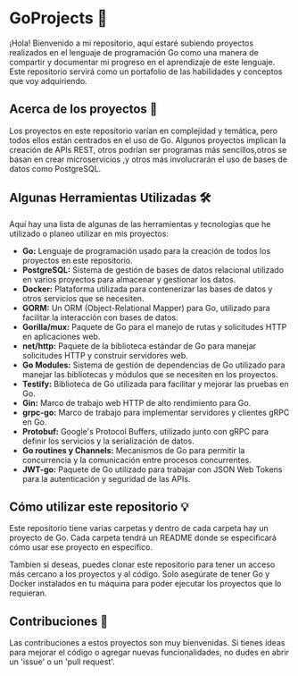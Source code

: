 # GoProjects 🚀

¡Hola! Bienvenido a mi repositorio, aquí estaré subiendo proyectos realizados en el lenguaje de programación Go como una manera de compartir y documentar mi progreso en el aprendizaje de este lenguaje. Este repositorio servirá como un portafolio de las habilidades y conceptos que voy adquiriendo.

## Acerca de los proyectos 📁

Los proyectos en este repositorio varían en complejidad y temática, pero todos ellos están centrados en el uso de Go. Algunos proyectos implican la creación de APIs REST, otros podrían ser programas más sencillos,otros se basan en crear microservicios ,y otros más involucrarán el uso de bases de datos como PostgreSQL.

## Algunas Herramientas Utilizadas 🛠️

Aquí hay una lista de algunas de las herramientas y tecnologías que he utilizado o planeo utilizar en mis proyectos:

- **Go:** Lenguaje de programación usado para la creación de todos los proyectos en este repositorio.
- **PostgreSQL:** Sistema de gestión de bases de datos relacional utilizado en varios proyectos para almacenar y gestionar los datos.
- **Docker:** Plataforma utilizada para contenerizar las bases de datos y otros servicios que se necesiten.
- **GORM:** Un ORM (Object-Relational Mapper) para Go, utilizado para facilitar la interacción con bases de datos.
- **Gorilla/mux:** Paquete de Go para el manejo de rutas y solicitudes HTTP en aplicaciones web.
- **net/http:** Paquete de la biblioteca estándar de Go para manejar solicitudes HTTP y construir servidores web.
- **Go Modules:** Sistema de gestión de dependencias de Go utilizado para manejar las bibliotecas y módulos que se necesiten en los proyectos.
- **Testify:** Biblioteca de Go utilizada para facilitar y mejorar las pruebas en Go.
- **Gin:** Marco de trabajo web HTTP de alto rendimiento para Go.
- **grpc-go:** Marco de trabajo para implementar servidores y clientes gRPC en Go.
- **Protobuf:** Google's Protocol Buffers, utilizado junto con gRPC para definir los servicios y la serialización de datos.
- **Go routines y Channels:** Mecanismos de Go para permitir la concurrencia y la comunicación entre procesos concurrentes.
- **JWT-go:** Paquete de Go utilizado para trabajar con JSON Web Tokens para la autenticación y seguridad de las APIs.


## Cómo utilizar este repositorio 💡
Este repositorio tiene varias carpetas y dentro de cada carpeta hay un proyecto de Go. Cada carpeta tendrá un README donde se especificará cómo usar ese proyecto en específico.

Tambien si deseas, puedes clonar este repositorio para tener un acceso más cercano a los proyectos y al código. Solo asegúrate de tener Go y Docker instalados en tu máquina para poder ejecutar los proyectos que lo requieran.

## Contribuciones 🤝

Las contribuciones a estos proyectos son muy bienvenidas. Si tienes ideas para mejorar el código o agregar nuevas funcionalidades, no dudes en abrir un 'issue' o un 'pull request'.

